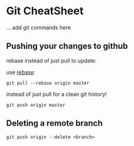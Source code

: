 # Git CheatSheet

... add git commands here

## Pushing your changes to github

rebase instead of just pull to update:

use [rebase](http://www.git-scm.com/book/de/Git-Branching-Rebasing):

    git pull --rebase origin master

instead of just pull for a clean git history!


    git push origin master

## Deleting a remote branch

    git push origin --delete <branch>
